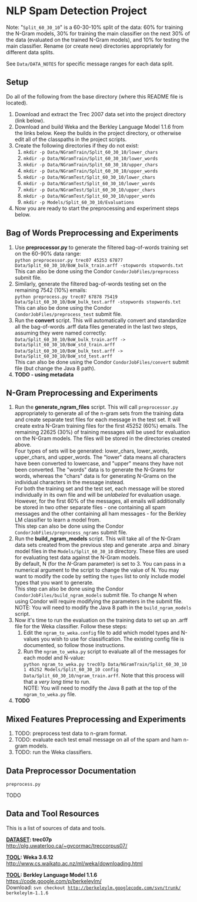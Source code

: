 NLP Spam Detection Project
======

Note: "<code>Split_60_30_10</code>" is a 60-30-10% split of the data: 60% for training the N-Gram models, 30% for training the main classifier on the next 30% of the data (evaluated on the trained N-Gram models), and 10% for testing the main classifier. Rename (or create new) directories appropriately for different data splits.

See <code>Data/DATA_NOTES</code> for specific message ranges for each data split.

Setup
------

Do all of the following from the base directory (where this README file is located).

<ol>
  <li>Download and extract the Trec 2007 data set into the project directory (link below).</li>
  <li>Download and build Weka and the Berkley Language Model 1.1.6 from the links below. Keep the builds in the project directory, or otherwise edit all of the classpaths in the project scripts.</li>
  <li>Create the following directories if they do not exist:
    <ol>
      <li><code>mkdir -p Data/NGramTrain/Split_60_30_10/lower_chars</code></li>
      <li><code>mkdir -p Data/NGramTrain/Split_60_30_10/lower_words</code></li>
      <li><code>mkdir -p Data/NGramTrain/Split_60_30_10/upper_chars</code></li>
      <li><code>mkdir -p Data/NGramTrain/Split_60_30_10/upper_words</code></li>
      <li><code>mkdir -p Data/NGramTest/Split_60_30_10/lower_chars</code></li>
      <li><code>mkdir -p Data/NGramTest/Split_60_30_10/lower_words</code></li>
      <li><code>mkdir -p Data/NGramTest/Split_60_30_10/upper_chars</code></li>
      <li><code>mkdir -p Data/NGramTest/Split_60_30_10/upper_words</code></li>
      <li><code>mkdir -p Models/Split_60_30_10/Evaluations</code></li>
    </ol>
  </li>
  <li>Now you are ready to start the preprocessing and experiment steps below.</li>
</ol>


Bag of Words Preprocessing and Experiments
------

<ol>
  <li>Use <b>preprocessor.py</b> to generate the filtered bag-of-words training set on the 60-90% data range:<br>
    <code>python preprocessor.py trec07 45253 67877 Data/Split_60_30_10/BoW_bulk_train.arff -stopwords stopwords.txt</code><br>
    This can also be done using the Condor <code>CondorJobFiles/preprocess</code> submit file.</li>
  <li>Similarly, generate the filtered bag-of-words testing set on the remaining 7542 (10%) emails:<br>
    <code>python preprocess.py trec07 67878 75419 Data/Split_60_30_10/BoW_bulk_test.arff -stopwords stopwords.txt</code><br>
    This can also be done using the Condor <code>CondorJobFiles/preprocess_test</code> submit file.</li>
  <li>Run the <b>convert</b> script. This will automatically convert and standardize all the bag-of-words .arff data files generated in the last two steps, assuming they were named correctly:<br>
    <code>Data/Split_60_30_10/BoW_bulk_train.arff -> Data/Split_60_30_10/BoW_std_train.arff</code><br>
    <code>Data/Split_60_30_10/BoW_bulk_test.arff -> Data/Split_60_30_10/BoW_std_test.arff</code><br>
    This can also be done using the Condor <code>CondorJobFiles/convert</code> submit file (but change the Java 8 path).</li>
  <li><b>TODO - using metadata</b></li>
</ol>


N-Gram Preprocessing and Experiments
------

<ol>
  <li>Run the <b>generate_ngram_files</b> script. This will call <code>preprocessor.py</code> appropriately to generate all of the n-gram sets from the training data and create separate test files for each message in the test set. It will create extra N-Gram training files for the first 45252 (60%) emails. The remaining 22625 (30%) of training messages will be used for evaluation on the N-Gram models. The files will be stored in the directories created above.<br>
    Four types of sets will be generated: lower_chars, lower_words, upper_chars, and upper_words. The "lower" data means all characters have been converted to lowercase, and "upper" means they have not been converted. The "words" data is to generate the N-Grams for words, whereas the "chars" data is for generating N-Grams on the individual characters in the message instead.<br>
    For both the training set and the test set, each message will be stored individually in its own file and will be <i>unlabeled</i> for evaluation usage. However, for the first 60% of the messages, all emails will additionally be stored in two other separate files - one containing all spam messages and the other containing all ham messages - for the Berkley LM classifier to learn a model from.<br>
    This step can also be done using the Condor <code>CondorJobFiles/preprocess_ngrams</code> submit file.<br>
  <li>Run the <b>build_ngram_models</b> script. This will take all of the N-Gram data sets created from the previous step and generate .arpa and .binary model files in the <code>Models/Split_60_30_10</code> directory. These files are used for evaluating test data against the N-Gram models.<br>
    By default, N (for the <i>N</i>-Gram parameter) is set to 3. You can pass in a numerical argument to the script to change the value of N. You may want to modify the code by setting the <code>types</code> list to only include model types that you want to generate.<br>
    This step can also be done using the Condor <code>CondorJobFiles/build_ngram_models</code> submit file. To change N when using Condor will require modifying the parameters in the submit file.<br>
    NOTE: You will need to modify the Java 8 path in the <code>build_ngram_models</code> script.</li>
  <li>Now it's time to run the evaluation on the training data to set up an .arff file for the Weka classifier. Follow these steps:
    <ol>
      <li>Edit the <code>ngram_to_weka.config</code> file to add which model types and N-values you wish to use for classification. The existing config file is documented, so follow those instructions.</li>
      <li>Run the <code>ngram_to_weka.py</code> script to evaluate all of the messages for each model and N-value:<br>
      <code>python ngram_to_weka.py trec07p Data/NGramTrain/Split_60_30_10 1 45252 Models/Split_60_30_10 config Data/Split_60_30_10/ngram_train.arff</code>. Note that this process will that a <i>very long time</i> to run.<br>
      NOTE: You will need to modify the Java 8 path at the top of the <code>ngram_to_weka.py</code> file.<br>
    </ol>
  </li>
  <li><b>TODO</b></li>
</ol>


Mixed Features Preprocessing and Experiments
------

<ol>
  <li>TODO: preprocess test data to n-gram format.</li>
  <li>TODO: evaluate each test email message on all of the spam and ham n-gram models.</li>
  <li>TODO: run the Weka classifiers.</li>
</ol>


Data Preprocessor Documentation
------

<code>preprocess.py</code>

TODO


Data and Tool Resources
------

This is a list of sources of data and tools.

<b><u>DATASET</u>: trec07p</b> <br>
http://plg.uwaterloo.ca/~gvcormac/treccorpus07/ <br>

<b><u>TOOL</u>: Weka 3.6.12</b> <br>
http://www.cs.waikato.ac.nz/ml/weka/downloading.html <br>

<b><u>TOOL</u>: Berkley Language Model 1.1.6</b> <br>
https://code.google.com/p/berkeleylm/ <br>
Download: <code>svn checkout http://berkeleylm.googlecode.com/svn/trunk/ berkeleylm-1.1.6</code> <br>
